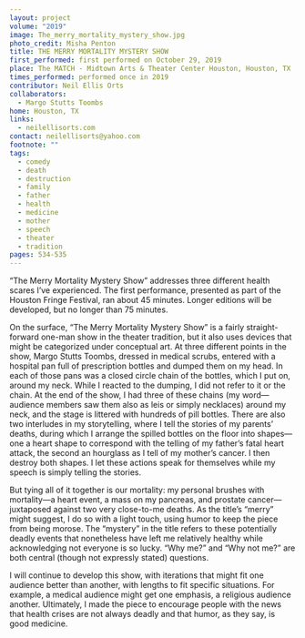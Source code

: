 ```yaml
---
layout: project
volume: "2019"
image: The_merry_mortality_mystery_show.jpg
photo_credit: Misha Penton
title: THE MERRY MORTALITY MYSTERY SHOW
first_performed: first performed on October 29, 2019
place: The MATCH - Midtown Arts & Theater Center Houston, Houston, TX
times_performed: performed once in 2019
contributor: Neil Ellis Orts
collaborators:
  - Margo Stutts Toombs
home: Houston, TX
links:
  - neilellisorts.com
contact: neilellisorts@yahoo.com
footnote: ""
tags:
  - comedy
  - death
  - destruction
  - family
  - father
  - health
  - medicine
  - mother
  - speech
  - theater
  - tradition
pages: 534-535
---
```


“The Merry Mortality Mystery Show” addresses three different health scares I’ve experienced. The first performance, presented as part of the Houston Fringe Festival, ran about 45 minutes. Longer editions will be developed, but no longer than 75 minutes.

On the surface, “The Merry Mortality Mystery Show” is a fairly straight-forward one-man show in the theater tradition, but it also uses devices that might be categorized under conceptual art. At three different points in the show, Margo Stutts Toombs, dressed in medical scrubs, entered with a hospital pan full of prescription bottles and dumped them on my head. In each of those pans was a closed circle chain of the bottles, which I put on, around my neck. While I reacted to the dumping, I did not refer to it or the chain. At the end of the show, I had three of these chains (my word—audience members saw them also as leis or simply necklaces) around my neck, and the stage is littered with hundreds of pill bottles. There are also two interludes in my storytelling, where I tell the stories of my parents’ deaths, during which I arrange the spilled bottles on the floor into shapes—one a heart shape to correspond with the telling of my father’s fatal heart attack, the second an hourglass as I tell of my mother’s cancer. I then destroy both shapes. I let these actions speak for themselves while my speech is simply telling the stories.

But tying all of it together is our mortality: my personal brushes with mortality—a heart event, a mass on my pancreas, and prostate cancer—juxtaposed against two very close-to-me deaths. As the title’s “merry” might suggest, I do so with a light touch, using humor to keep the piece from being morose. The “mystery” in the title refers to these potentially deadly events that nonetheless have left me relatively healthy while acknowledging not everyone is so lucky. “Why me?” and “Why not me?” are both central (though not expressly stated) questions.

I will continue to develop this show, with iterations that might fit one audience better than another, with lengths to fit specific situations. For example, a medical audience might get one emphasis, a religious audience another. Ultimately, I made the piece to encourage people with the news that health crises are not always deadly and that humor, as they say, is good medicine.
